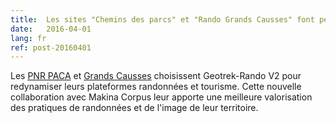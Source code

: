 ```yaml
---
title:  Les sites "Chemins des parcs" et "Rando Grands Causses" font peau neuve
date:   2016-04-01
lang: fr
ref: post-20160401
---
```


Les <a href="http://www.cheminsdesparcs.fr/" title="Chemins des parcs">PNR PACA</a> et <a href="http://rando.parc-grands-causses.fr/" title="Rando Grands Causses">Grands Causses</a> choisissent Geotrek-Rando V2 pour redynamiser leurs plateformes randonnées et tourisme. Cette nouvelle collaboration avec Makina Corpus leur apporte une meilleure valorisation des pratiques de randonnées et de l'image de leur territoire.
